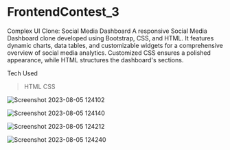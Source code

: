 # FrontendContest_3
Complex UI Clone: Social Media Dashboard A responsive Social Media Dashboard clone developed using Bootstrap, CSS, and HTML. It features dynamic charts, data tables, and customizable widgets for a comprehensive overview of social media analytics. Customized CSS ensures a polished appearance, while HTML structures the dashboard's sections.

  Tech Used
> HTML
> CSS

![Screenshot 2023-08-05 124102](https://github.com/Sahil8564/FrontendContest_3/assets/136605579/f07e50e5-25a2-457d-83a5-dc775540928e)

![Screenshot 2023-08-05 124140](https://github.com/Sahil8564/FrontendContest_3/assets/136605579/58463ca6-61d4-4eec-a43b-ea1b7b1257eb)

![Screenshot 2023-08-05 124212](https://github.com/Sahil8564/FrontendContest_3/assets/136605579/dbf9d574-1199-4de8-8e67-b5662196e36a)

![Screenshot 2023-08-05 124240](https://github.com/Sahil8564/FrontendContest_3/assets/136605579/4a1def21-f795-4253-9e29-315f15858023)

